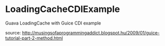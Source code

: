 # LoadingCacheCDIExample
Guava LoadingCache with Guice CDI example

source: 
http://musingsofaprogrammingaddict.blogspot.hu/2009/01/guice-tutorial-part-2-method.html

